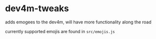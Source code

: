 # dev4m-tweaks
adds emogees to the dev4m, will have more functionality along the road

currently supported emojis are found in `src/emojis.js`
